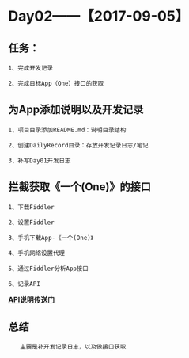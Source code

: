 # Day02——【2017-09-05】
## 任务：
    1、完成开发记录

    2、完成目标App（One）接口的获取
## 为App添加说明以及开发记录
    1、项目目录添加README.md：说明目录结构

    2、创建DailyRecord目录：存放开发记录日志/笔记

    3、补写Day01开发日志
## 拦截获取《一个(One)》的接口
    1、下载Fiddler

    2、设置Fiddler

    3、手机下载App-《一个(One)》

    4、手机网络设置代理

    5、通过Fiddler分析App接口

    6、记录API

**[API说明传送门](../app/api/README.md)**
## 总结
    　　主要是补开发记录日志，以及做接口获取
